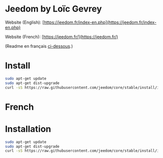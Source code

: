# Jeedom by Loïc Gevrey #

Website (English): [https://jeedom.fr/index-en.php](https://jeedom.fr/index-en.php)

Website (French):  [https://jeedom.fr/](https://jeedom.fr/)

(Readme en français [ci-dessous](#french).)

# Install #
```bash
sudo apt-get update
sudo apt-get dist-upgrade
curl -sS https://raw.githubusercontent.com/jeedom/core/stable/install/install.sh | sudo bash
```

# French #

# Installation #
```bash
sudo apt-get update
sudo apt-get dist-upgrade
curl -sS https://raw.githubusercontent.com/jeedom/core/stable/install/install.sh | sudo bash
```

